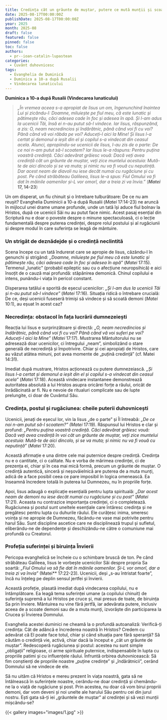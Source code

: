 ```yaml
---
title: Credința cât un grăunte de muștar, putere ce mută munții și scoate demonii
date: 2025-08-17T00:00:00Z
publishDate: 2025-08-17T00:00:00Z
year: 2025
month: 2025-08
draft: false
featured: false
pinned: false
toc: false
authors:
  - pr--ioan-catalin-lupastean
categories:
  - Cuvânt duhovnicesc
tags:
  - Evanghelia de Duminică
  - Duminica a 10-a după Rusalii
  - Vindecarea lunaticului 
---
```

**Duminica a 10-a după Rusalii (Vindecarea lunaticului)**

> _„În vremea aceea s-a apropiat de Iisus un om, îngenunchind înaintea Lui și zicându-I: Doamne, miluiește pe fiul meu, că este lunatic și pătimește rău, căci adesea cade în foc și adesea în apă. Și l-am adus la ucenicii Tăi, însă ei n-au putut să-l vindece. Iar Iisus, răspunzând, a zis: O, neam necredincios și îndărătnic, până când voi fi cu voi? Până când vă voi răbda pe voi? Aduceți-l aici la Mine! Și Iisus l-a certat și demonul a ieșit din el și copilul s-a vindecat din ceasul acela. Atunci, apropiindu-se ucenicii de Iisus, I-au zis de o parte: De ce noi n-am putut să-l scoatem? Iar Iisus le-a răspuns: Pentru puțina voastră credință. Căci adevărat grăiesc vouă: Dacă veți avea credință cât un grăunte de muștar, veți zice muntelui acestuia: Mută-te de aici dincolo și se va muta; și nimic nu va fi vouă cu neputință. Dar acest neam de diavoli nu iese decât numai cu rugăciune și cu post. Pe când străbăteau Galileea, Iisus le-a spus: Fiul Omului va fi dat în mâinile oamenilor și-L vor omorî, dar a treia zi va învia.”_ (**_Matei_ 17, 14-23**)

Un om disperat, un fiu chinuit și o întrebare tulburătoare: De ce nu am reușit? Evanghelia Duminicii a 10-a după Rusalii (_Matei_ 17:14-23) ne aruncă în mijlocul unei drame umane profunde, unde un tată își aduce fiul bolnav la Hristos, după ce ucenicii Săi nu au putut face nimic. Acest pasaj esențial din Scriptură nu e doar o poveste despre o minune spectaculoasă, ci o lecție fundamentală despre puterea credinței, despre rolul postului și al rugăciunii și despre modul în care suferința se leagă de mântuire.

### Un strigăt de deznădejde și o credință neclintită

Scena începe cu un tată îndurerat care se apropie de Iisus, căzându-I în genunchi și strigând: _„Doamne, miluiește pe fiul meu că este lunatic și pătimește rău, căci adesea cade în foc și adesea în apă”_ (_Matei_ 17:15). Termenul „lunatic” (probabil epileptic sau cu o afecțiune neuropsihică) e aici însoțit de o cauză mai profundă: stăpânirea demonică. Chinul copilului e intens, punându-i viața în pericol constant.

Disperarea tatălui e sporită de eșecul ucenicilor: _„Și l-am dus la ucenicii Tăi și n-au putut să-l vindece”_ (_Matei_ 17:16). Situația ridică o întrebare crucială: De ce, deși ucenicii fuseseră trimiși să vindece și să scoată demoni (_Matei_ 10:1), au eșuat în acest caz?

### Necredința: obstacol în fața lucrării dumnezeiești

Reacția lui Iisus e surprinzătoare și directă: _„O, neam necredincios și îndărătnic, până când voi fi cu voi? Până când vă voi suferi pe voi? Aduceți-l aici la Mine”_ (_Matei_ 17:17). Mustrarea Mântuitorului nu se adresează doar ucenicilor, ci întregului „neam”, simbolizând o stare generală de necredință și împotrivire. Chiar și cei apropiați de Hristos, care au văzut atâtea minuni, pot avea momente de „puțină credință”
(cf. Matei 14:31).

Imediat după mustrare, Hristos acționează cu putere dumnezeiască. _„Și Iisus l-a certat și demonul a ieșit din el și copilul s-a vindecat din ceasul acela”_ (_Matei_ 17:18). Această vindecare instantanee demonstrează autoritatea absolută a lui Hristos asupra oricărei forțe a răului, oricât de înrădăcinată ar fi. Nu e nevoie de ritualuri complicate sau de lupte prelungite, ci doar de Cuvântul Său.

### Credința, postul și rugăciunea: cheile puterii duhovnicești

Ucenicii, jenați de eșecul lor, vin la Iisus „de o parte” și Îl întreabă: _„De ce noi n-am putut să-l scoatem?”_ _(Matei_ 17:19). Răspunsul lui Hristos e clar și profund: _„Pentru puțina voastră credință. Căci adevărat grăiesc vouă: Dacă veți avea credință în voi cât un grăunte de muștar, veți zice muntelui acestuia: Mută-te de aici dincolo, și se va muta; și nimic nu va fi vouă cu neputință”_ (_Matei_ 17:20).

Această afirmație e una dintre cele mai puternice despre credință. Credința nu e o cantitate, ci o calitate. Nu e vorba de mărimea credinței, ci de prezența ei, chiar și în cea mai mică formă, precum un grăunte de muștar. O credință autentică, sinceră și neșovăielnică are puterea de a muta munți, adică de a face posibil ceea ce pare imposibil în logica omenească. Ea înseamnă încredere totală în puterea lui Dumnezeu, nu în propriile forțe.

Apoi, Iisus adaugă o explicație esențială pentru lupta spirituală: _„Dar acest neam de demoni nu iese decât numai cu rugăciune și cu post”_ (_Matei_ 17:21). Aceasta nu contrazice importanța credinței, ci o completează. Rugăciunea și postul sunt uneltele esențiale care întăresc credința și ne pregătesc pentru lupta cu duhurile răului. Ele curățesc inima, smeresc voința și ne apropie de Dumnezeu, făcându-ne vase mai potrivite pentru harul Său. Sunt discipline ascetice care ne disciplinează trupul și sufletul, eliberându-ne de dependențe și deschizându-ne către o comuniune mai profundă cu Creatorul.

### Profeția suferinței și biruința Învierii

Pericopa evanghelică se încheie cu o schimbare bruscă de ton. Pe când străbăteau Galileea, Iisus le vorbește ucenicilor Săi despre propria Sa soartă: _„Fiul Omului va să fie dat în mâinile oamenilor. Și-L vor omorî, dar a treia zi va învia”_ (Matei** 17:22-23). Ucenicii, deși „s-au întristat foarte”, încă nu înțeleg pe deplin sensul jertfei și învierii.

Această profeție, plasată imediat după vindecarea copilului, nu e întâmplătoare. Ea leagă tema suferinței umane (a copilului chinuit) de suferința supremă a lui Hristos pe cruce și, mai presus de toate, de biruința Sa prin Înviere. Mântuirea nu vine fără jertfă, iar adevărata putere, inclusiv aceea de a scoate demoni sau de a muta munți, izvorăște din participarea la Crucea și Învierea Domnului.

Evanghelia acestei duminici ne cheamă la o profundă autoanaliză: Verifică-ți credința: Cât de adâncă e încrederea noastră în Hristos? Credem cu adevărat că El poate face totul, chiar și când situația pare fără speranță? Să căutăm o credință vie, activă, chiar dacă la început e „cât un grăunte de muștar”. Redescoperă rugăciunea și postul: acestea nu sunt simple „obligații” religioase, ci arme spirituale puternice, indispensabile în lupta cu propriile patimi și cu influențele răului. Înfruntă orbirea duhovnicească: Să fim conștienți de propriile noastre „puține credințe” și „îndărătnicii”, cerând Domnului să ne vindece de ele.

Să nu uităm că Hristos e mereu prezent în viața noastră, gata să ne întâlnească în suferințele noastre, cerându-ne doar credință și chemându-ne la o viață de rugăciune și post. Prin acestea, nu doar că vom birui propriii demoni, dar vom deveni și noi unelte ale harului Său pentru cei din jurul nostru. Ești gata să-ți iei „grăuntele de muștar” al credinței și să vezi munții mișcându-se?

{{< gallery images="images/1.jpg" >}}